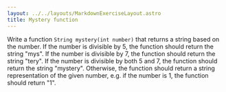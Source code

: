 ```yaml
---
layout: ../../layouts/MarkdownExerciseLayout.astro
title: Mystery function
---
```


Write a function `String mystery(int number)` that returns a string based on the number. If the number is divisible by 5, the function should return the string "mys". If the number is divisible by 7, the function should return the string "tery". If the number is divisible by both 5 and 7, the function should return the string "mystery". Otherwise, the function should return a string representation of the given number, e.g. if the number is 1, the function should return "1".